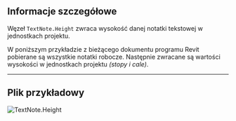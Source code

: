 ## Informacje szczegółowe
Węzeł `TextNote.Height` zwraca wysokość danej notatki tekstowej w jednostkach projektu.

W poniższym przykładzie z bieżącego dokumentu programu Revit pobierane są wszystkie notatki robocze. Następnie zwracane są wartości wysokości w jednostkach projektu _(stopy i cale)_.

___
## Plik przykładowy

![TextNote.Height](./Revit.Elements.TextNote.Height_img.jpg)
